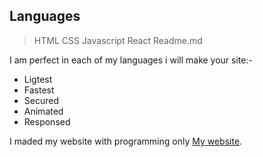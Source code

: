 ## Languages

> HTML
> CSS
> Javascript
> React
> Readme.md

I am perfect in each of my languages i will make your site:-

- Ligtest
- Fastest
- Secured
- Animated
- Responsed

I maded my website with programming only [My website](https://codingbyprabhkirat.tech/).

